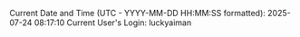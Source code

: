 Current Date and Time (UTC - YYYY-MM-DD HH:MM:SS formatted): 2025-07-24 08:17:10
Current User's Login: luckyaiman
